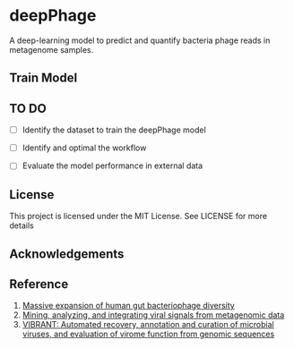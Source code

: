 # deepPhage
A deep-learning model to predict and quantify bacteria phage reads in metagenome samples. 


## Train Model 



## TO DO 
- [ ] Identify the dataset to train the deepPhage model 
- [ ] Identify and optimal the workflow 
- [ ] Evaluate the model performance in external data



## License
This project is licensed under the MIT License. See  LICENSE for more details

## Acknowledgements


## Reference 

1. [Massive expansion of human gut bacteriophage diversity](https://www.sciencedirect.com/science/article/pii/S0092867421000726)
2. [Mining, analyzing, and integrating viral signals from metagenomic data](https://microbiomejournal.biomedcentral.com/articles/10.1186/s40168-019-0657-y)
3. [VIBRANT: Automated recovery, annotation and curation of microbial viruses, and evaluation of virome function from genomic sequences](https://www.biorxiv.org/content/10.1101/855387v1)

